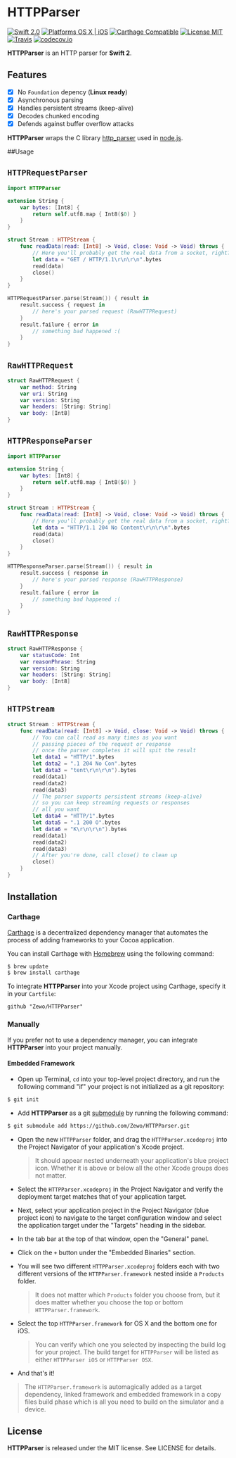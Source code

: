 HTTPParser
=======

[![Swift 2.0](https://img.shields.io/badge/Swift-2.0-orange.svg?style=flat)](https://developer.apple.com/swift/)
[![Platforms OS X | iOS](https://img.shields.io/badge/Platforms-OS%20X%20%7C%20iOS-lightgray.svg?style=flat)](https://developer.apple.com/swift/)
[![Carthage Compatible](https://img.shields.io/badge/Carthage-Compatible-4BC51D.svg?style=flat)](https://github.com/Carthage/Carthage)
[![License MIT](https://img.shields.io/badge/License-MIT-blue.svg?style=flat)](https://github.com/Carthage/Carthage)
[![Travis](https://img.shields.io/badge/Build-Passing-4BC51D.svg?style=flat)](https://travis-ci.org/Zewo/HTTPParser)
[![codecov.io](http://codecov.io/github/Zewo/HTTPParser/coverage.svg?branch=master)](http://codecov.io/github/Zewo/HTTPParser?branch=master)

**HTTPParser** is an HTTP parser for **Swift 2**.

## Features

- [x] No `Foundation` depency (**Linux ready**)
- [x] Asynchronous parsing
- [x] Handles persistent streams (keep-alive)
- [x] Decodes chunked encoding
- [x] Defends against buffer overflow attacks

**HTTPParser** wraps the C library [http_parser](https://github.com/nodejs/http-parser) used in [node.js](https://github.com/nodejs/node).

##Usage

`HTTPRequestParser`
-------------------

```swift
import HTTPParser

extension String {
    var bytes: [Int8] {
        return self.utf8.map { Int8($0) }
    }
}

struct Stream : HTTPStream {
    func readData(read: [Int8] -> Void, close: Void -> Void) throws {
        // Here you'll probably get the real data from a socket, right?
        let data = "GET / HTTP/1.1\r\n\r\n".bytes
        read(data)
        close()
    }
}

HTTPRequestParser.parse(Stream()) { result in
    result.success { request in
        // here's your parsed request (RawHTTPRequest)
    }
    result.failure { error in
        // something bad happened :(
    }
}
```

`RawHTTPRequest `
----------------

```swift
struct RawHTTPRequest {
    var method: String
    var uri: String
    var version: String
    var headers: [String: String]
    var body: [Int8]
}
```

`HTTPResponseParser`
-------------------

```swift
import HTTPParser

extension String {
    var bytes: [Int8] {
        return self.utf8.map { Int8($0) }
    }
}

struct Stream : HTTPStream {
    func readData(read: [Int8] -> Void, close: Void -> Void) throws {
        // Here you'll probably get the real data from a socket, right?
        let data = "HTTP/1.1 204 No Content\r\n\r\n".bytes
        read(data)
        close()
    }
}

HTTPResponseParser.parse(Stream()) { result in
    result.success { response in
        // here's your parsed response (RawHTTPResponse)
    }
    result.failure { error in
        // something bad happened :(
    }
}
```

`RawHTTPResponse `
------------------

```swift
struct RawHTTPResponse {
    var statusCode: Int
    var reasonPhrase: String
    var version: String
    var headers: [String: String]
    var body: [Int8]
}
```


`HTTPStream `
-------------

```swift
struct Stream : HTTPStream {
    func readData(read: [Int8] -> Void, close: Void -> Void) throws {
        // You can call read as many times as you want
        // passing pieces of the request or response
        // once the parser completes it will spit the result
        let data1 = "HTTP/1".bytes
        let data2 = ".1 204 No Con".bytes
        let data3 = "tent\r\n\r\n").bytes
        read(data1)
        read(data2)
        read(data3)
        // The parser supports persistent streams (keep-alive)
        // so you can keep streaming requests or responses
        // all you want
        let data4 = "HTTP/1".bytes
        let data5 = ".1 200 O".bytes
        let data6 = "K\r\n\r\n").bytes
        read(data1)
        read(data2)
        read(data3)
        // After you're done, call close() to clean up
        close()
    }
}
```

## Installation

### Carthage

[Carthage](https://github.com/Carthage/Carthage) is a decentralized dependency manager that automates the process of adding frameworks to your Cocoa application.

You can install Carthage with [Homebrew](http://brew.sh/) using the following command:

```bash
$ brew update
$ brew install carthage
```

To integrate **HTTPParser** into your Xcode project using Carthage, specify it in your `Cartfile`:

```ogdl
github "Zewo/HTTPParser"
```

### Manually

If you prefer not to use a dependency manager, you can integrate **HTTPParser** into your project manually.

#### Embedded Framework

- Open up Terminal, `cd` into your top-level project directory, and run the following command "if" your project is not initialized as a git repository:

```bash
$ git init
```

- Add **HTTPParser** as a git [submodule](http://git-scm.com/docs/git-submodule) by running the following command:

```bash
$ git submodule add https://github.com/Zewo/HTTPParser.git
```

- Open the new `HTTPParser` folder, and drag the `HTTPParser.xcodeproj` into the Project Navigator of your application's Xcode project.

    > It should appear nested underneath your application's blue project icon. Whether it is above or below all the other Xcode groups does not matter.

- Select the `HTTPParser.xcodeproj` in the Project Navigator and verify the deployment target matches that of your application target.
- Next, select your application project in the Project Navigator (blue project icon) to navigate to the target configuration window and select the application target under the "Targets" heading in the sidebar.
- In the tab bar at the top of that window, open the "General" panel.
- Click on the `+` button under the "Embedded Binaries" section.
- You will see two different `HTTPParser.xcodeproj` folders each with two different versions of the `HTTPParser.framework` nested inside a `Products` folder.

    > It does not matter which `Products` folder you choose from, but it does matter whether you choose the top or bottom `HTTPParser.framework`.

- Select the top `HTTPParser.framework` for OS X and the bottom one for iOS.

    > You can verify which one you selected by inspecting the build log for your project. The build target for `HTTPParser` will be listed as either `HTTPParser iOS` or `HTTPParser OSX`.

- And that's it!

> The `HTTPParser.framework` is automagically added as a target dependency, linked framework and embedded framework in a copy files build phase which is all you need to build on the simulator and a device.

License
-------

**HTTPParser** is released under the MIT license. See LICENSE for details.